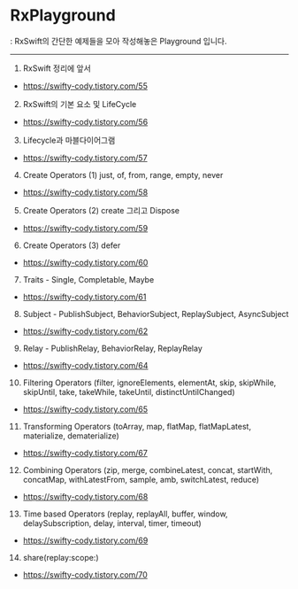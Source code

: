 # RxPlayground

: RxSwift의 간단한 예제들을 모아 작성해놓은 Playground 입니다.

-------------------------------------------------------

1. RxSwift 정리에 앞서
- https://swifty-cody.tistory.com/55

2. RxSwift의 기본 요소 및 LifeCycle
- https://swifty-cody.tistory.com/56

3. Lifecycle과 마블다이어그램
- https://swifty-cody.tistory.com/57

4. Create Operators (1) just, of, from, range, empty, never
- https://swifty-cody.tistory.com/58

5. Create Operators (2) create 그리고 Dispose
- https://swifty-cody.tistory.com/59

6. Create Operators (3) defer
- https://swifty-cody.tistory.com/60

7. Traits - Single, Completable, Maybe
- https://swifty-cody.tistory.com/61

8. Subject - PublishSubject, BehaviorSubject, ReplaySubject, AsyncSubject
- https://swifty-cody.tistory.com/62

9. Relay - PublishRelay, BehaviorRelay, ReplayRelay
- https://swifty-cody.tistory.com/64

10. Filtering Operators
(filter, ignoreElements, elementAt, skip, skipWhile, skipUntil, take, takeWhile, takeUntil, distinctUntilChanged)
- https://swifty-cody.tistory.com/65

11. Transforming Operators
(toArray, map, flatMap, flatMapLatest, materialize, dematerialize)
- https://swifty-cody.tistory.com/67

12. Combining Operators
(zip, merge, combineLatest, concat, startWith, concatMap, withLatestFrom, sample, amb, switchLatest, reduce)
- https://swifty-cody.tistory.com/68

13. Time based Operators
(replay, replayAll, buffer, window, delaySubscription, delay, interval, timer, timeout)
- https://swifty-cody.tistory.com/69

14. share(replay:scope:)
- https://swifty-cody.tistory.com/70
